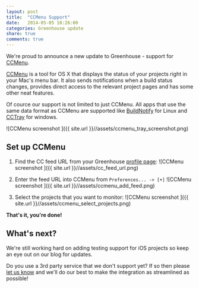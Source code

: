 ```yaml
---
layout: post
title:  "CCMenu Support"
date:   2014-05-05 18:26:00
categories: Greenhouse update
share: true
comments: true
---
```


We're proud to announce a new update to Greenhouse - support for [CCMenu][ccmenu].

[CCMenu][ccmenu] is a tool for OS X that displays the status of your projects right in your Mac's menu bar. It also sends notifications when a build status changes, provides direct access to the relevant project pages and has some other neat features. 

Of cource our support is not limited to just CCMenu. All apps that use the same data format as CCMenu are supported like [BuildNotify][BuildNotify] for Linux and [CCTray][CCTray] for windows. 

![CCMenu screenshot	]({{ site.url }}//assets/ccmenu_tray_screenshot.png)

Set up CCMenu
-------------
1. Find the CC feed URL from your Greenhouse [profile page](https://app.greenhouseci.com/#/user):
![CCMenu screenshot	]({{ site.url }}//assets/cc_feed_url.png)

2. Enter the feed URL into CCMenu from `Preferences... -> [+]`
![CCMenu screenshot	]({{ site.url }}//assets/ccmenu_add_feed.png)

3. Select the projects that you want to monitor:
![CCMenu screenshot	]({{ site.url }}//assets/ccmenu_select_projects.png)


**That's it, you're done!**

What's next?
------------
We're still working hard on adding testing support for iOS projects so keep an eye out on our blog for updates.

Do you use a 3rd party service that we don't support yet? If so then please [let us know](mailto:team@greenhouseci.com) and we'll do our best to make the integration as streamlined as possible!



[ccmenu]: http://ccmenu.org/ "CCMenu homepage"
[BuildNotify]: https://bitbucket.org/Anay/buildnotify/wiki/Home "BuildNotify homepage"
[CCTray]: http://sourceforge.net/projects/ccnet/files/CruiseControl.NET%20Releases/CruiseControl.NET%201.8.4/ "Download CCTray"